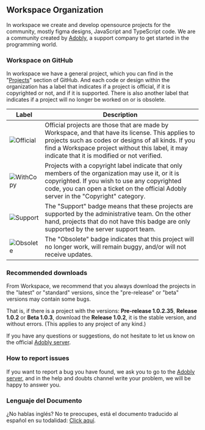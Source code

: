 ## Workspace Organization

In workspace we create and develop opensource projects for the community, mostly figma designs, JavaScript and TypeScript code. We are a community created by [Adobly](https://adobly.github.io/discord), a support company to get started in the programming world.

### Workspace on GitHub

In workspace we have a general project, which you can find in the "[Projects](https://github.com/orgs/workspaceproj/projects)" section of GitHub. And each code or design within the organization has a label that indicates if a project is official, if it is copyrighted or not, and if it is supported. There is also another label that indicates if a project will no longer be worked on or is obsolete.

| Label | Description |
| ----- | ----------- |
| ![Official](https://img.shields.io/badge/Official%20Project-DC2626) | Official projects are those that are made by Workspace, and that have its license. This applies to projects such as codes or designs of all kinds. If you find a Workspace project without this label, it may indicate that it is modified or not verified. |
| ![WithCopy](https://img.shields.io/badge/Copyright-16A34A) | Projects with a copyright label indicate that only members of the organization may use it, or it is copyrighted. If you wish to use any copyrighted code, you can open a ticket on the official Adobly server in the "Copyright" category. | 
| ![Support](https://img.shields.io/badge/Support-F59E0B) | The "Support" badge means that these projects are supported by the administrative team. On the other hand, projects that do not have this badge are only supported by the server support team. | 
| ![Obsolete](https://img.shields.io/badge/Obsolete-64748B) | The "Obsolete" badge indicates that this project will no longer work, will remain buggy, and/or will not receive updates. |

### Recommended downloads
From Workspace, we recommend that you always download the projects in the "latest" or "standard" versions, since the "pre-release" or "beta" versions may contain some bugs.  

That is, if there is a project with the versions: **Pre-release 1.0.2.35**, **Release 1.0.2** or **Beta 1.0.3**, download the **Release 1.0.2**, it is the stable version, and without errors. (This applies to any project of any kind.)  

If you have any questions or suggestions, do not hesitate to let us know on the official [Adobly server](https://adobly.github.io/discord).

### How to report issues
If you want to report a bug you have found, we ask you to go to the [Adobly server](https://adobly.github.io/discord), and in the help and doubts channel write your problem, we will be happy to answer you.

### Lenguaje del Documento

¿No hablas inglés? No te preocupes, está el documento traducido al español en su todalidad: [Click aquí](https://github.com/workspaceproj/.github/blob/main/profile/README-ES.md).

